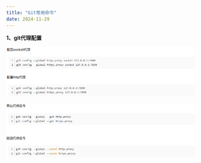 ```yaml
---
title: "Git常用命令"
date: 2024-11-29
---
```


**1、git代理配置**

![image-20241130154928980](..\assets\image-20241130154738335.png)

![image-20241130154958355](..\assets\image-20241130154958355.png)
